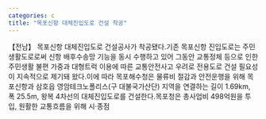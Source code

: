 ```yaml
---
categories: c
title: "목포신항 대체진입도로 건설 착공"
---
```

【전남】 목포신항 대체진입도로 건설공사가 착공됐다.기존 목포신항 진입도로는 주민생활도로로써 신항 배후수송망 기능을 동시 수행하고 있어 그동안 교통정체 등으로 인한 주민생활 불편 가중과 대형트럭 이용에 따른 교통안전사고 우려로 전용도로 건설 필요성이 지속적으로 제기돼 왔다.이에 따라 목포해수청은 물류비 절감과 안전운행을 위해 목포신항과 삼호읍 영암테크노폴리스(구 대불국가산단) 지역을 연결하는 길이 1.69km, 폭 25.5m, 왕복 4차선의 대체진입도로를 건설한다.목포청은 총사업비 498억원을 투입, 원활한 교통흐름을 위해 시·종점